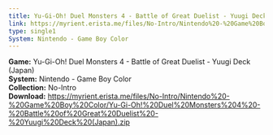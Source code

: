 ```yaml
---
title: Yu-Gi-Oh! Duel Monsters 4 - Battle of Great Duelist - Yuugi Deck (Japan)
link: https://myrient.erista.me/files/No-Intro/Nintendo%20-%20Game%20Boy%20Color/Yu-Gi-Oh!%20Duel%20Monsters%204%20-%20Battle%20of%20Great%20Duelist%20-%20Yuugi%20Deck%20(Japan).zip
type: single1
System: Nintendo - Game Boy Color
---
```

<b>Game:</b> Yu-Gi-Oh! Duel Monsters 4 - Battle of Great Duelist - Yuugi Deck (Japan)<br>
<b>System:</b> Nintendo - Game Boy Color<br>
<b>Collection:</b> No-Intro<br>
<b>Download:</b> https://myrient.erista.me/files/No-Intro/Nintendo%20-%20Game%20Boy%20Color/Yu-Gi-Oh!%20Duel%20Monsters%204%20-%20Battle%20of%20Great%20Duelist%20-%20Yuugi%20Deck%20(Japan).zip